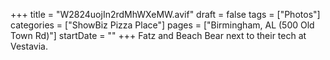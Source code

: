 +++
title = "W2824uojIn2rdMhWXeMW.avif"
draft = false
tags = ["Photos"]
categories = ["ShowBiz Pizza Place"]
pages = ["Birmingham, AL (500 Old Town Rd)"]
startDate = ""
+++
Fatz and Beach Bear next to their tech at Vestavia.
